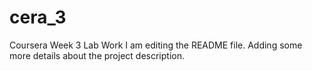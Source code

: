 # cera_3
Coursera Week 3 Lab Work
I am editing the README file. Adding some more details about the project description.
